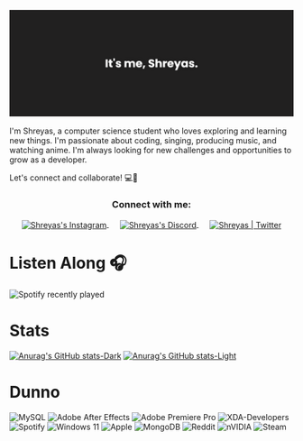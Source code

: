 [![MasterHead](https://github.com/shreyasdesu/shreyasdesu/blob/main/banner%20(1).png)](https://github.com/shreyasdesu)

<p>

I'm Shreyas, a computer science student who loves exploring and learning new things. I'm passionate about coding, singing, producing music, and watching anime. I'm always looking for new challenges and opportunities to grow as a developer.

Let's connect and collaborate! 💻🤝
</p>


<h3 align="center">Connect with me:</h3>
<p align="center">
<a href="https://www.instagram.com/shreyasdesu/" >
<img align="center" alt="Shreyas's Instagram" height="33px" width="33px" src="https://raw.githubusercontent.com/hussainweb/hussainweb/main/icons/instagram.png" />
</a>
  <a>&nbsp;&nbsp;&nbsp;&nbsp;</a>
<a href="https://discordapp.com/users/492530513953816586">
<img align="center" alt="Shreyas's Discord" height="33px" width="33px" src="https://raw.githubusercontent.com/peterthehan/peterthehan/master/assets/discord.svg" />
</a>
  <a>&nbsp;&nbsp;&nbsp;&nbsp;</a>
<a href="https://twitter.com/shreyasdesu">
<img align="center" alt="Shreyas | Twitter" height="33px" width="33px" src="https://raw.githubusercontent.com/peterthehan/peterthehan/master/assets/twitter.svg" />
</a>
<!--  <a>&nbsp;&nbsp;&nbsp;&nbsp;</a>
<a href="https://www.linkedin.com/in/shreyas-naik-b44a3b250">
<img align="center" alt="Shreyas's LinkedIN" height="33px" width="33px" src="https://raw.githubusercontent.com/peterthehan/peterthehan/master/assets/linkedin.svg" />
</a> -->
</p>


# Listen Along 🎧
![Spotify recently played](https://spotify-recently-played-readme.vercel.app/api?user=q9w58zz45o4clczypd671lokx&width=1000)

# Stats 
[![Anurag's GitHub stats-Dark](https://github-readme-stats.vercel.app/api?username=shreyasdesu&show_icons=true&theme=dark#gh-dark-mode-only)](https://github.com/anuraghazra/github-readme-stats#gh-dark-mode-only)
[![Anurag's GitHub stats-Light](https://github-readme-stats.vercel.app/api?username=shreyasdesu&show_icons=true&theme=default#gh-light-mode-only)](https://github.com/anuraghazra/github-readme-stats#gh-light-mode-only)

<!--
[![Top Langs](https://github-readme-stats.vercel.app/api/top-langs/?username=shreyasdesu&layout=compact)](https://github.com/anuraghazra/github-readme-stats)

[![trophy](https://github-profile-trophy.vercel.app/?username=shreyasdesu&theme=onedark)](https://github.com/ryo-ma/github-profile-trophy)
-->
# Dunno
![MySQL](https://img.shields.io/badge/mysql-%2300f.svg?style=for-the-badge&logo=mysql&logoColor=white)
![Adobe After Effects](https://img.shields.io/badge/Adobe%20After%20Effects-9999FF.svg?style=for-the-badge&logo=Adobe%20After%20Effects&logoColor=white)
![Adobe Premiere Pro](https://img.shields.io/badge/Adobe%20Premiere%20Pro-9999FF.svg?style=for-the-badge&logo=Adobe%20Premiere%20Pro&logoColor=white)
![XDA-Developers](https://img.shields.io/badge/XDA--Developers-%23AC6E2F.svg?style=for-the-badge&logo=XDA-Developers&logoColor=white)
![Spotify](https://img.shields.io/badge/Spotify-1ED760?style=for-the-badge&logo=spotify&logoColor=white)
![Windows 11](https://img.shields.io/badge/Windows%2011-%230079d5.svg?style=for-the-badge&logo=Windows%2011&logoColor=white)
![Apple](https://img.shields.io/badge/Apple-%23000000.svg?style=for-the-badge&logo=apple&logoColor=white)
![MongoDB](https://img.shields.io/badge/MongoDB-%234ea94b.svg?style=for-the-badge&logo=mongodb&logoColor=white)
![Reddit](https://img.shields.io/badge/Reddit-%23FF4500.svg?style=for-the-badge&logo=Reddit&logoColor=white)
![nVIDIA](https://img.shields.io/badge/nVIDIA-%2376B900.svg?style=for-the-badge&logo=nVIDIA&logoColor=white)
![Steam](https://img.shields.io/badge/steam-%23000000.svg?style=for-the-badge&logo=steam&logoColor=white)
